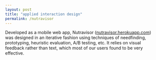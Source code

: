 ```yaml
---
layout: post
title: "applied interaction design"
permalink: /nutravisor
---
```


Developed as a mobile web app, Nutravisor (<a href="https://nutravisor.herokuapp.com/?username=test&hash=5baa61e4c9b93f3f0682250b6cf8331b7ee68fd8">nutravisor.herokuapp.com</a>) was designed in an iterative fashion using techniques of needfinding, prototyping, heuristic evaluation, A/B testing, etc. It relies on visual feedback rather than text, which most of our users found to be very effective.

<!-- <img src="files/log-a-meal.png" width="33%" style="border:1px solid lightgray;"> -->

<!-- <img src="files/suggested-foods.png" width="33%" style="border:1px solid lightgray; margin-left:5px;"> -->
